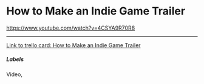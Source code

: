 # How to Make an Indie Game Trailer

https://www.youtube.com/watch?v=4CSYA9R70R8

---

[Link to trello card: How to Make an Indie Game Trailer](https://trello.com/c/PVGmwTKR)

##### Labels

Video, 